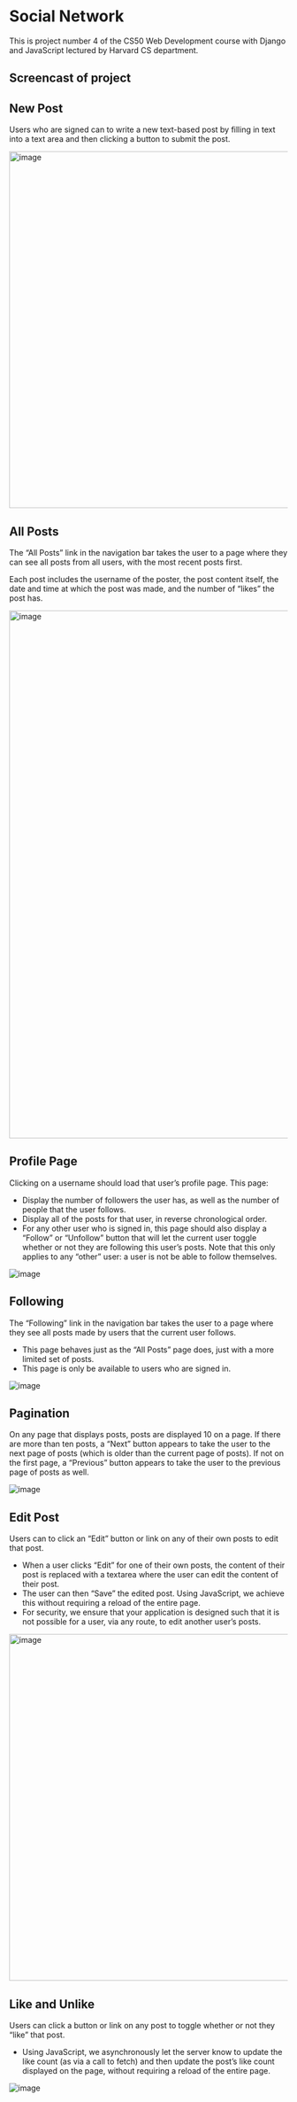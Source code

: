 # Social Network
This is project number 4 of the CS50 Web Development course with Django and JavaScript lectured by Harvard CS department.

## Screencast of project

## New Post
Users who are signed can to write a new text-based post by filling in text into a text area and then clicking a button to submit the post.

<img width="644" alt="image" src="https://github.com/Fernando-Urbano/cs50w-p4-network/assets/99626376/c269f154-2be0-49a7-a18e-e7d28fa84cc5">

## All Posts
The “All Posts” link in the navigation bar takes the user to a page where they can see all posts from all users, with the most recent posts first.

Each post includes the username of the poster, the post content itself, the date and time at which the post was made, and the number of “likes” the post has.

<img width="953" alt="image" src="https://github.com/Fernando-Urbano/cs50w-p4-network/assets/99626376/4f959338-c01a-4a14-bda6-ef1de5208e82">

## Profile Page
Clicking on a username should load that user’s profile page. This page:
- Display the number of followers the user has, as well as the number of people that the user follows.
- Display all of the posts for that user, in reverse chronological order.
- For any other user who is signed in, this page should also display a “Follow” or “Unfollow” button that will let the current user toggle whether or not they are following this user’s posts. Note that this only applies to any “other” user: a user is not be able to follow themselves.

![image](https://github.com/Fernando-Urbano/cs50w-p4-network/assets/99626376/46b8cd6a-535a-4e39-997f-c4bd18683ee8)

## Following
The “Following” link in the navigation bar takes the user to a page where they see all posts made by users that the current user follows.
- This page behaves just as the “All Posts” page does, just with a more limited set of posts.
- This page is only be available to users who are signed in.

![image](https://github.com/Fernando-Urbano/cs50w-p4-network/assets/99626376/3dfaddd6-288d-43eb-b04f-27b427344c20)

## Pagination
On any page that displays posts, posts are displayed 10 on a page. If there are more than ten posts, a “Next” button appears to take the user to the next page of posts (which is older than the current page of posts). If not on the first page, a “Previous” button appears to take the user to the previous page of posts as well.

![image](https://github.com/Fernando-Urbano/cs50w-p4-network/assets/99626376/ec108351-289c-4a8d-aaeb-98877fdbee18)

## Edit Post
Users can to click an “Edit” button or link on any of their own posts to edit that post.
- When a user clicks “Edit” for one of their own posts, the content of their post is replaced with a textarea where the user can edit the content of their post.
- The user can then “Save” the edited post. Using JavaScript, we achieve this without requiring a reload of the entire page.
- For security, we ensure that your application is designed such that it is not possible for a user, via any route, to edit another user’s posts.

<img width="626" alt="image" src="https://github.com/Fernando-Urbano/cs50w-p4-network/assets/99626376/d88871dd-5aaa-456d-bb9d-cbfe99fd03ea">

## Like and Unlike
Users can click a button or link on any post to toggle whether or not they “like” that post.
- Using JavaScript, we asynchronously let the server know to update the like count (as via a call to fetch) and then update the post’s like count displayed on the page, without requiring a reload of the entire page.

![image](https://github.com/Fernando-Urbano/cs50w-p4-network/assets/99626376/a3ddb750-0ef7-4573-8346-8120705de521)


